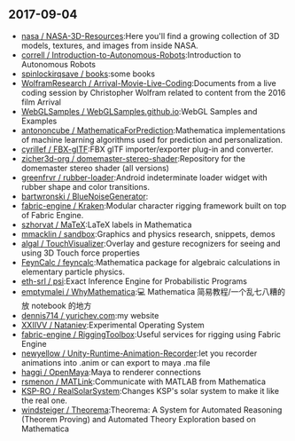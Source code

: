 ## 2017-09-04

* [nasa / NASA-3D-Resources](https://github.com/nasa/NASA-3D-Resources):Here you'll find a growing collection of 3D models, textures, and images from inside NASA.
* [correll / Introduction-to-Autonomous-Robots](https://github.com/correll/Introduction-to-Autonomous-Robots):Introduction to Autonomous Robots
* [spinlockirqsave / books](https://github.com/spinlockirqsave/books):some books
* [WolframResearch / Arrival-Movie-Live-Coding](https://github.com/WolframResearch/Arrival-Movie-Live-Coding):Documents from a live coding session by Christopher Wolfram related to content from the 2016 film Arrival
* [WebGLSamples / WebGLSamples.github.io](https://github.com/WebGLSamples/WebGLSamples.github.io):WebGL Samples and Examples
* [antononcube / MathematicaForPrediction](https://github.com/antononcube/MathematicaForPrediction):Mathematica implementations of machine learning algorithms used for prediction and personalization.
* [cyrillef / FBX-glTF](https://github.com/cyrillef/FBX-glTF):FBX glTF importer/exporter plug-in and converter.
* [zicher3d-org / domemaster-stereo-shader](https://github.com/zicher3d-org/domemaster-stereo-shader):Repository for the domemaster stereo shader (all versions)
* [greenfrvr / rubber-loader](https://github.com/greenfrvr/rubber-loader):Android indeterminate loader widget with rubber shape and color transitions.
* [bartwronski / BlueNoiseGenerator](https://github.com/bartwronski/BlueNoiseGenerator):
* [fabric-engine / Kraken](https://github.com/fabric-engine/Kraken):Modular character rigging framework built on top of Fabric Engine.
* [szhorvat / MaTeX](https://github.com/szhorvat/MaTeX):LaTeX labels in Mathematica
* [mmacklin / sandbox](https://github.com/mmacklin/sandbox):Graphics and physics research, snippets, demos
* [algal / TouchVisualizer](https://github.com/algal/TouchVisualizer):Overlay and gesture recognizers for seeing and using 3D Touch force properties
* [FeynCalc / feyncalc](https://github.com/FeynCalc/feyncalc):Mathematica package for algebraic calculations in elementary particle physics.
* [eth-srl / psi](https://github.com/eth-srl/psi):Exact Inference Engine for Probabilistic Programs
* [emptymalei / WhyMathematica](https://github.com/emptymalei/WhyMathematica):💻 Mathematica 简易教程/一个乱七八糟的放 notebook 的地方
* [dennis714 / yurichev.com](https://github.com/dennis714/yurichev.com):my website
* [XXIIVV / Nataniev](https://github.com/XXIIVV/Nataniev):Experimental Operating System
* [fabric-engine / RiggingToolbox](https://github.com/fabric-engine/RiggingToolbox):Useful services for rigging using Fabric Engine
* [newyellow / Unity-Runtime-Animation-Recorder](https://github.com/newyellow/Unity-Runtime-Animation-Recorder):let you recorder animations into .anim or can export to maya .ma file
* [haggi / OpenMaya](https://github.com/haggi/OpenMaya):Maya to renderer connections
* [rsmenon / MATLink](https://github.com/rsmenon/MATLink):Communicate with MATLAB from Mathematica
* [KSP-RO / RealSolarSystem](https://github.com/KSP-RO/RealSolarSystem):Changes KSP's solar system to make it like the real one.
* [windsteiger / Theorema](https://github.com/windsteiger/Theorema):Theorema: A System for Automated Reasoning (Theorem Proving) and Automated Theory Exploration based on Mathematica
